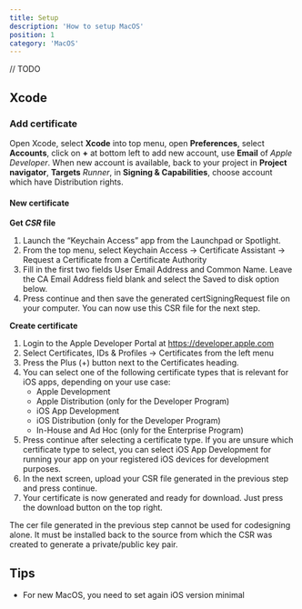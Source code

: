 ```yaml
---
title: Setup
description: 'How to setup MacOS'
position: 1
category: 'MacOS'
---
```


// TODO

## Xcode

### Add certificate

Open Xcode, select **Xcode** into top menu, open **Preferences**, select **Accounts**, click on **+** at bottom left to add new account, use **Email** of *Apple Developer*. When new account is available, back to your project in **Project navigator**, **Targets** *Runner*, in **Signing & Capabilities**, choose account which have Distribution rights.

#### New certificate

**Get *CSR* file**

1. Launch the “Keychain Access” app from the Launchpad or Spotlight.
2. From the top menu, select Keychain Access -> Certificate Assistant -> Request a Certificate from a Certificate Authority
3. Fill in the first two fields User Email Address and Common Name. Leave the CA Email Address field blank and select the Saved to disk option below.
4. Press continue and then save the generated certSigningRequest file on your computer. You can now use this CSR file for the next step.

**Create certificate**

1. Login to the Apple Developer Portal at <https://developer.apple.com>
2. Select Certificates, IDs & Profiles -> Certificates from the left menu
3. Press the Plus (+) button next to the Certificates heading.
4. You can select one of the following certificate types that is relevant for iOS apps, depending on your use case:
   - Apple Development
   - Apple Distribution (only for the Developer Program)
   - iOS App Development
   - iOS Distribution (only for the Developer Program)
   - In-House and Ad Hoc (only for the Enterprise Program)
5. Press continue after selecting a certificate type. If you are unsure which certificate type to select, you can select iOS App Development for running your app on your registered iOS devices for development purposes.
6. In the next screen, upload your CSR file generated in the previous step and press continue.
7. Your certificate is now generated and ready for download. Just press the download button on the top right.

The cer file generated in the previous step cannot be used for codesigning alone. It must be installed back to the source from which the CSR was created to generate a private/public key pair.

## Tips

- For new MacOS, you need to set again iOS version minimal
